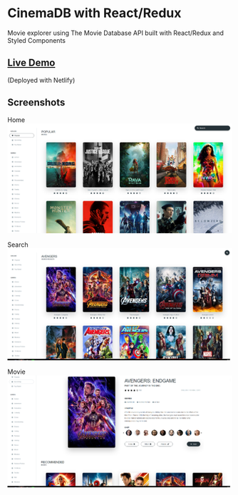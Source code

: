 # CinemaDB with React/Redux

Movie explorer using The Movie Database API built with React/Redux and Styled Components

## [Live Demo](https://modest-jackson-7bcaa6.netlify.app) 
(Deployed with Netlify)

## Screenshots

Home
![Home](/screenshots/home.png)

Search
![Search](/screenshots/search.png)

Movie
![Movie](/screenshots/movie.png)

